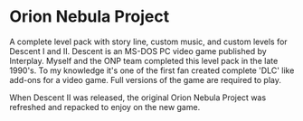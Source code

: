 # Orion Nebula Project

A complete level pack with story line, custom music, and custom levels for Descent I and II.  Descent is an MS-DOS PC video game published by Interplay.  Myself and the ONP team completed this level pack in the late 1990's.  To my knowledge it's one of the first fan created complete 'DLC' like add-ons for a video game.  Full versions of the game are required to play.

When Descent II was released, the original Orion Nebula Project was refreshed and repacked to enjoy on the new game.  
